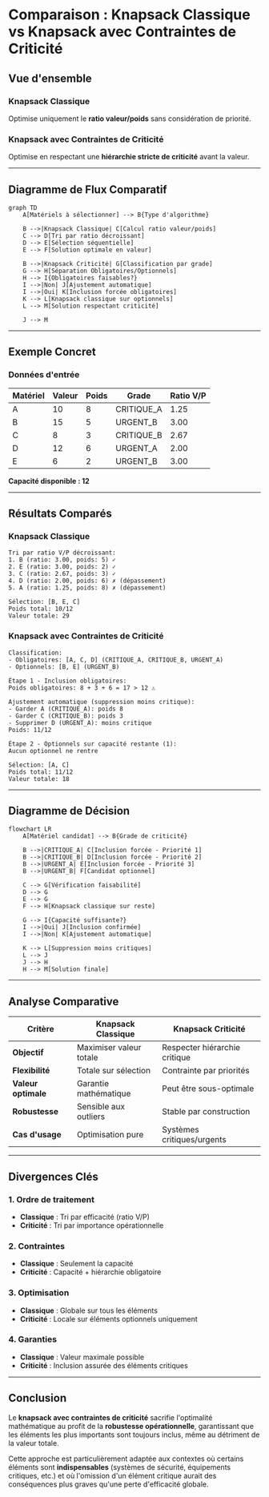 # Comparaison : Knapsack Classique vs Knapsack avec Contraintes de Criticité

## Vue d'ensemble

### Knapsack Classique
Optimise uniquement le **ratio valeur/poids** sans considération de priorité.

### Knapsack avec Contraintes de Criticité
Optimise en respectant une **hiérarchie stricte de criticité** avant la valeur.

---

## Diagramme de Flux Comparatif

```mermaid
graph TD
    A[Matériels à sélectionner] --> B{Type d'algorithme}
    
    B -->|Knapsack Classique| C[Calcul ratio valeur/poids]
    C --> D[Tri par ratio décroissant]
    D --> E[Sélection séquentielle]
    E --> F[Solution optimale en valeur]
    
    B -->|Knapsack Criticité| G[Classification par grade]
    G --> H[Séparation Obligatoires/Optionnels]
    H --> I{Obligatoires faisables?}
    I -->|Non| J[Ajustement automatique]
    I -->|Oui| K[Inclusion forcée obligatoires]
    K --> L[Knapsack classique sur optionnels]
    L --> M[Solution respectant criticité]
    
    J --> M
```

---

## Exemple Concret

### Données d'entrée

| Matériel | Valeur | Poids | Grade | Ratio V/P |
|----------|--------|--------|--------|-----------|
| A        | 10     | 8      | CRITIQUE_A | 1.25 |
| B        | 15     | 5      | URGENT_B   | 3.00 |
| C        | 8      | 3      | CRITIQUE_B | 2.67 |
| D        | 12     | 6      | URGENT_A   | 2.00 |
| E        | 6      | 2      | URGENT_B   | 3.00 |

**Capacité disponible : 12**

---

## Résultats Comparés

### Knapsack Classique

```
Tri par ratio V/P décroissant:
1. B (ratio: 3.00, poids: 5) ✓
2. E (ratio: 3.00, poids: 2) ✓ 
3. C (ratio: 2.67, poids: 3) ✓
4. D (ratio: 2.00, poids: 6) ✗ (dépassement)
5. A (ratio: 1.25, poids: 8) ✗ (dépassement)

Sélection: [B, E, C]
Poids total: 10/12
Valeur totale: 29
```

### Knapsack avec Contraintes de Criticité

```
Classification:
- Obligatoires: [A, C, D] (CRITIQUE_A, CRITIQUE_B, URGENT_A)
- Optionnels: [B, E] (URGENT_B)

Étape 1 - Inclusion obligatoires:
Poids obligatoires: 8 + 3 + 6 = 17 > 12 ⚠️

Ajustement automatique (suppression moins critique):
- Garder A (CRITIQUE_A): poids 8
- Garder C (CRITIQUE_B): poids 3
- Supprimer D (URGENT_A): moins critique
Poids: 11/12

Étape 2 - Optionnels sur capacité restante (1):
Aucun optionnel ne rentre

Sélection: [A, C]
Poids total: 11/12
Valeur totale: 18
```

---

## Diagramme de Décision

```mermaid
flowchart LR
    A[Matériel candidat] --> B{Grade de criticité}
    
    B -->|CRITIQUE_A| C[Inclusion forcée - Priorité 1]
    B -->|CRITIQUE_B| D[Inclusion forcée - Priorité 2]
    B -->|URGENT_A| E[Inclusion forcée - Priorité 3]
    B -->|URGENT_B| F[Candidat optionnel]
    
    C --> G[Vérification faisabilité]
    D --> G
    E --> G
    F --> H[Knapsack classique sur reste]
    
    G --> I{Capacité suffisante?}
    I -->|Oui| J[Inclusion confirmée]
    I -->|Non| K[Ajustement automatique]
    
    K --> L[Suppression moins critiques]
    L --> J
    J --> H
    H --> M[Solution finale]
```

---

## Analyse Comparative

| Critère | Knapsack Classique | Knapsack Criticité |
|---------|-------------------|-------------------|
| **Objectif** | Maximiser valeur totale | Respecter hiérarchie critique |
| **Flexibilité** | Totale sur sélection | Contrainte par priorités |
| **Valeur optimale** | Garantie mathématique | Peut être sous-optimale |
| **Robustesse** | Sensible aux outliers | Stable par construction |
| **Cas d'usage** | Optimisation pure | Systèmes critiques/urgents |

---

## Divergences Clés

### 1. **Ordre de traitement**
- **Classique** : Tri par efficacité (ratio V/P)
- **Criticité** : Tri par importance opérationnelle

### 2. **Contraintes**
- **Classique** : Seulement la capacité
- **Criticité** : Capacité + hiérarchie obligatoire

### 3. **Optimisation**
- **Classique** : Globale sur tous les éléments
- **Criticité** : Locale sur éléments optionnels uniquement

### 4. **Garanties**
- **Classique** : Valeur maximale possible
- **Criticité** : Inclusion assurée des éléments critiques

---

## Conclusion

Le **knapsack avec contraintes de criticité** sacrifie l'optimalité mathématique au profit de la **robustesse opérationnelle**, garantissant que les éléments les plus importants sont toujours inclus, même au détriment de la valeur totale.

Cette approche est particulièrement adaptée aux contextes où certains éléments sont **indispensables** (systèmes de sécurité, équipements critiques, etc.) et où l'omission d'un élément critique aurait des conséquences plus graves qu'une perte d'efficacité globale.
